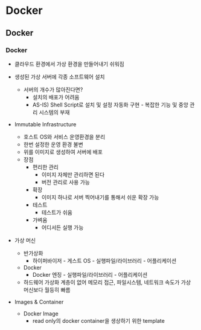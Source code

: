 # Docker

## Docker

### Docker

- 클라우드 환경에서 가상 환경을 만들어내기 쉬워짐
- 생성된 가상 서버에 각종 소프트웨어 설치
    - 서버의 개수가 많아진다면?
        - 설치의 배포가 어려움
        - AS-IS) Shell Script로 설치 및 설정 자동화 구현 - 복잡한 기능 및 중앙 관리 시스템의 부재
- Immutable Infrastructure
    - 호스트 OS와 서비스 운영환경을 분리
    - 한번 설정한 운영 환경 불변
    - 위를 이미지로 생성하여 서버에 배포
    - 장점
        - 편리한 관리
            - 이미지 자체만 관리하면 된다
            - 버전 관리로 사용 가능
        - 확장
            - 이미지 하나로 서버 찍어내기를 통해서 쉬운 확장 가능
        - 테스트
            - 테스트가 쉬움
        - 가벼움
            - 어디서든 실행 가능

- 가상 머신
    - 반가상화
        - 하이퍼바이저 - 게스트 OS - 실행파일/라이브러리 - 어플리케이션
    - Docker
        - Docker 엔징 - 실행파일/라이브러리 - 어플리케이션
    - 하드웨어 가상화 계층이 없어 메모리 접근, 파일시스템, 네트워크 속도가 가상 머신보다 월등히 빠름

- Images & Container
    - Docker Image 
        - read only의 docker container을 생상하기 위한 template 

